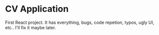 # CV Application

First React project. It has everything, bugs, code repetion, typos, ugly UI, etc..
I'll fix it maybe later.
